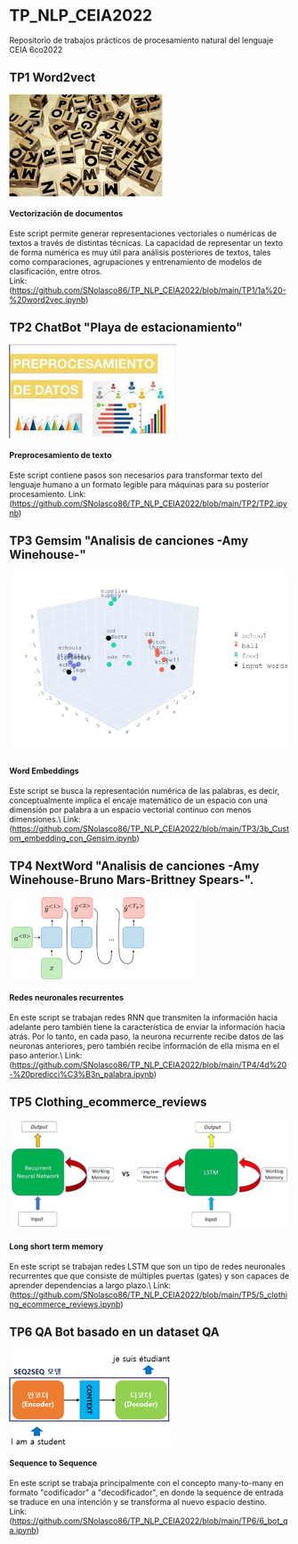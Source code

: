 # TP_NLP_CEIA2022
Repositorio de trabajos prácticos de procesamiento natural del lenguaje CEIA 6co2022


## TP1 Word2vect
![img1](images/doc.jpeg)
#### Vectorización de documentos
Este script permite generar representaciones vectoriales o numéricas de textos a través de distintas técnicas. La capacidad de representar un texto de forma numérica es muy útil para análisis posteriores de textos, tales como comparaciones, agrupaciones y entrenamiento de modelos de clasificación, entre otros.\
Link: (https://github.com/SNolasco86/TP_NLP_CEIA2022/blob/main/TP1/1a%20-%20word2vec.ipynb)

## TP2 ChatBot "Playa de estacionamiento"
![img1](images/doc2.jpeg)
#### Preprocesamiento de texto
Este script contiene pasos son necesarios para transformar texto del lenguaje humano a un formato legible para máquinas para su posterior procesamiento.
Link: (https://github.com/SNolasco86/TP_NLP_CEIA2022/blob/main/TP2/TP2.ipynb)

## TP3 Gemsim "Analisis de canciones -Amy Winehouse-"
![img1](images/doc3.png)
#### Word Embeddings
Este script se busca la representación numérica de las palabras, es decir, conceptualmente implica el encaje matemático de un espacio con una dimensión por palabra a un espacio vectorial continuo con menos dimensiones.\ 
Link: (https://github.com/SNolasco86/TP_NLP_CEIA2022/blob/main/TP3/3b_Custom_embedding_con_Gensim.ipynb)

## TP4 NextWord "Analisis de canciones -Amy Winehouse-Bruno Mars-Brittney Spears-".
![img1](images/doc4.png)
#### Redes neuronales recurrentes
En este script se trabajan redes RNN que transmiten la información hacia adelante pero también tiene la característica de enviar la información hacia atrás. Por lo tanto, en cada paso, la neurona recurrente recibe datos de las neuronas anteriores, pero también recibe información de ella misma en el paso anterior.\ 
Link: (https://github.com/SNolasco86/TP_NLP_CEIA2022/blob/main/TP4/4d%20-%20predicci%C3%B3n_palabra.ipynb)

## TP5 Clothing_ecommerce_reviews
![img1](images/doc5.jPG)
#### Long short term memory
En este script se trabajan redes LSTM que son un tipo de redes neuronales recurrentes que que consiste de múltiples puertas (gates) y son capaces de aprender dependencias a largo plazo.\ 
Link: (https://github.com/SNolasco86/TP_NLP_CEIA2022/blob/main/TP5/5_clothing_ecommerce_reviews.ipynb)

## TP6 QA Bot basado en un dataset QA
![img1](images/doc6.png)
#### Sequence to Sequence
En este script se trabaja principalmente con el concepto many-to-many en formato
"codificador" a "decodificador", en donde la sequence de entrada se
traduce en una intención y se transforma al nuevo espacio destino.\
Link: (https://github.com/SNolasco86/TP_NLP_CEIA2022/blob/main/TP6/6_bot_qa.ipynb)

